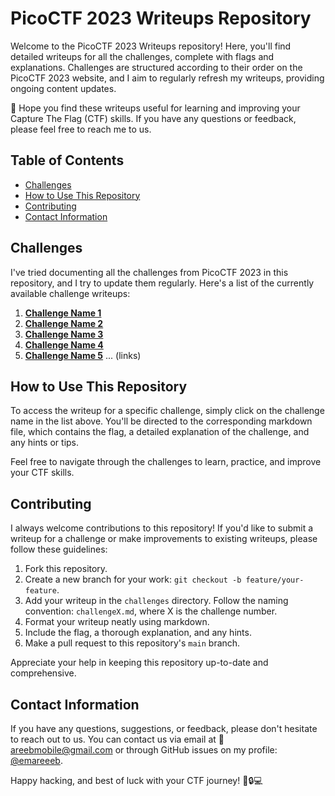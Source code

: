 # PicoCTF 2023 Writeups Repository

Welcome to the PicoCTF 2023 Writeups repository! Here, you'll find detailed writeups for all the challenges, complete with flags and explanations. Challenges are structured according to their order on the PicoCTF 2023 website, and I aim to regularly refresh my writeups, providing ongoing content updates.

🏁 Hope you find these writeups useful for learning and improving your Capture The Flag (CTF) skills. If you have any questions or feedback, please feel free to reach me to us.

## Table of Contents

- [Challenges](#challenges)
- [How to Use This Repository](#how-to-use-this-repository)
- [Contributing](#contributing)
- [Contact Information](#contact-information)

## Challenges

I've tried documenting all the challenges from PicoCTF 2023 in this repository, and I try to update them regularly. Here's a list of the currently available challenge writeups:

1. [**Challenge Name 1**](challenges/challenge1.md)
2. [**Challenge Name 2**](challenges/challenge2.md)
3. [**Challenge Name 3**](challenges/challenge3.md)
4. [**Challenge Name 4**](challenges/challenge4.md)
5. [**Challenge Name 5**](challenges/challenge5.md)
   ...
      (links)

## How to Use This Repository

To access the writeup for a specific challenge, simply click on the challenge name in the list above. You'll be directed to the corresponding markdown file, which contains the flag, a detailed explanation of the challenge, and any hints or tips.

Feel free to navigate through the challenges to learn, practice, and improve your CTF skills.

## Contributing

I always welcome contributions to this repository! If you'd like to submit a writeup for a challenge or make improvements to existing writeups, please follow these guidelines:

1. Fork this repository.
2. Create a new branch for your work: `git checkout -b feature/your-feature`.
3. Add your writeup in the `challenges` directory. Follow the naming convention: `challengeX.md`, where X is the challenge number.
4. Format your writeup neatly using markdown.
5. Include the flag, a thorough explanation, and any hints.
6. Make a pull request to this repository's `main` branch.

Appreciate your help in keeping this repository up-to-date and comprehensive.

## Contact Information

If you have any questions, suggestions, or feedback, please don't hesitate to reach out to us. You can contact us via email at 📧 [areebmobile@gmail.com](mailto:areebmobile@gmail.com) or through GitHub issues on my profile: [@emareeeb](https://github.com/emareeeb).

Happy hacking, and best of luck with your CTF journey! 🚀🔒💻
